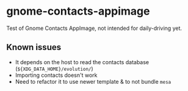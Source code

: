 # gnome-contacts-appimage
Test of Gnome Contacts AppImage, not intended for daily-driving yet.

## Known issues

- It depends on the host to read the contacts database (`${XDG_DATA_HOME}/evolution/`)
- Importing contacts doesn't work
- Need to refactor it to use newer template & to not bundle `mesa`
